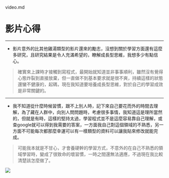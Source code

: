 video.md

# 影片心得
---
- 影片意外的比其他雞湯類型的影片還來的勵志，沒想到關於學習方面還有這麼多研究，且研究結果是令人充滿希望的，瞭解成長型思維，我想多少有點信心。

>確實來上課時才接觸到寫程式，最開始就知道並非事事順利，雖然沒有覺得心態炸裂到直接放棄，但一直做不到基本要求就是很不爽，持續這樣的狀態還蠻不健康的，起碼，現在我知道要培養成長型思維，對於自己的學習成效是非常關鍵的。
---
- 我不知道從什麼時候習慣，跟不上別人時，記下來自己要花而外的時間去理解，為了藏在人群中，向別人問問題時，考慮很多事情，我知道這是理所當然的，但就是有時，這樣的堅持太過，學習程式並不是這麼容易靠自己理解，或查google就可以得到我需要的答案，一方面我自己對這個領域的不熟悉，另一方面不可能每次都那麼幸運可以有一樣類型的資料可以讓我貼來修改就能完成。
>可能我本就是不甘心，才會養硬幹的學習方式，不意外的在自己不熟悉的領域學習時，變成了很致命的壞習慣，一時之間還無法適應，不過現在我比較清楚該怎麼做了。
>
![](https://i.imgur.com/zGVcP3U.jpg)